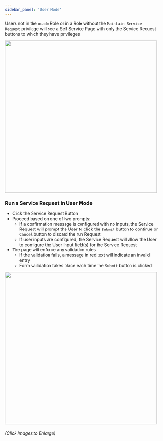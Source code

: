 ```yaml
---
sidebar_panel: 'User Mode'
---
```


Users not in the ```ocadm``` Role or in a Role without the  ```Maintain Service Request``` privilege will see a Self Service Page with only the Service Request buttons to which they have privileges

<a href="imgbasic/SelfServiceUserModeView.png" target="_blank"><img src="imgbasic/SelfServiceUserModeView.png" width="500"></img></a>

### Run a Service Request in User Mode

* Click the Service Request Button
* Proceed based on one of two prompts:
  - If a confirmation message is configured with no inputs, the Service Request will prompt the User to click the ```Submit``` button to continue or ```Cancel``` button to discard the run Request
  - If user inputs are configured, the Service Request will allow the User to configure the User Input field(s) for the Service Request
* The page will enforce any validation rules
  - If the validation fails, a message in red text will indicate an invalid entry
  - Form vailidation takes place each time the ```Submit``` button is clicked

<a href="imgbasic/SelfServiceRequestRequiredFields.png" target="_blank"><img src="imgbasic/SelfServiceRequestRequiredFields.png" width="500"></img></a>

###### (Click Images to Enlarge)